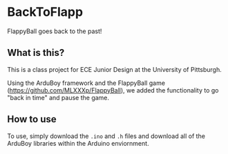 # BackToFlapp
FlappyBall goes back to the past! 

## What is this? 
This is a class project for ECE Junior Design at the University of Pittsburgh. 

Using the ArduBoy framework and the FlappyBall game (https://github.com/MLXXXp/FlappyBall), we added the functionality to go "back in time" and pause the game. 

## How to use
To use, simply download the `.ino` and `.h` files and download all of the ArduBoy libraries within the Arduino enviornment. 
